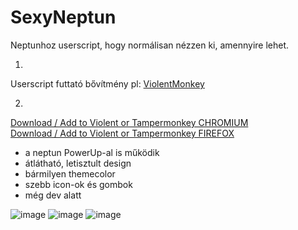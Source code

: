 # SexyNeptun
Neptunhoz userscript, hogy normálisan nézzen ki, amennyire lehet.

1.
Userscript futtató bővítmény pl: <a href="https://chrome.google.com/webstore/detail/violentmonkey/jinjaccalgkegednnccohejagnlnfdag" target="_blank">ViolentMonkey</a>

2.
<a href="https://github.com/DomiDoma/sexyneptun/releases/latest/download/sexyneptun.user.js" target="_blank">Download / Add to Violent or Tampermonkey CHROMIUM</a>
<br>
<a href="https://github.com/DomiDoma/sexyneptun/releases/latest/download/sexyneptun_firefox.user.js" target="_blank">Download / Add to Violent or Tampermonkey FIREFOX</a>




- a neptun PowerUp-al is működik
- átlátható, letisztult design
- bármilyen themecolor
- szebb icon-ok és gombok
- még dev alatt

![image](https://user-images.githubusercontent.com/65504542/188287113-5831e2fb-f327-431a-afc2-d5dd12ff682c.png)
![image](https://user-images.githubusercontent.com/65504542/188286880-ab42591b-2742-4e41-9c00-c3bbc815f4e5.png)
![image](https://user-images.githubusercontent.com/65504542/188286975-a5f549e5-89eb-4e85-ab0e-b35475ce74de.png)
